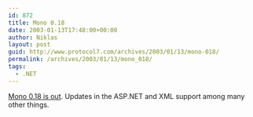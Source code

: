```yaml
---
id: 872
title: Mono 0.18
date: 2003-01-13T17:48:00+00:00
author: Niklas
layout: post
guid: http://www.protocol7.com/archives/2003/01/13/mono-018/
permalink: /archives/2003/01/13/mono_018/
tags:
  - .NET
---
```

<div class='microid-0e8bbefbeb50fd274aa8eb511febc73cefad396a'>
  <p>
    <a title="" href="http://www.go-mono.com/archive/mono-0.18">Mono 0.18 is out</a>. Updates in the ASP.NET and XML support among many other things.
  </p>
</div>